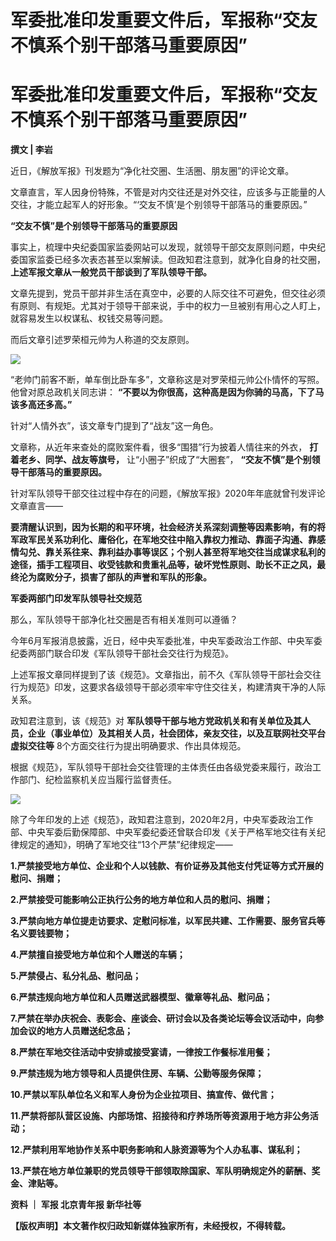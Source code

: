 # 军委批准印发重要文件后，军报称“交友不慎系个别干部落马重要原因”

# 军委批准印发重要文件后，军报称“交友不慎系个别干部落马重要原因”

**撰文 | 李岩**

近日，《解放军报》刊发题为“净化社交圈、生活圈、朋友圈”的评论文章。

文章直言，军人因身份特殊，不管是对内交往还是对外交往，应该多与正能量的人交往，才能立起军人的好形象。“‘交友不慎’是个别领导干部落马的重要原因。”

**“交友不慎”是个别领导干部落马的重要原因**

事实上，梳理中央纪委国家监委网站可以发现，就领导干部交友原则问题，中央纪委国家监委已经多次表态甚至以案解读。但政知君注意到，就净化自身的社交圈，
**上述军报文章从一般党员干部谈到了军队领导干部。**

文章先提到，党员干部并非生活在真空中，必要的人际交往不可避免，但交往必须有原则、有规矩。尤其对于领导干部来说，手中的权力一旦被别有用心之人盯上，就容易发生以权谋私、权钱交易等问题。

而后文章引述罗荣桓元帅为人称道的交友原则。

![](https://inews.gtimg.com/news_bt/OGfqCFFlilnB65QH0tUv6RyLgniFdDtSjWMQlMaNq0x20AA/1000)

“老帅门前客不断，单车倒比卧车多”，文章称这是对罗荣桓元帅公仆情怀的写照。他曾对原总政机关同志讲：
**“不要以为你很高，这种高是因为你骑的马高，下了马该多高还多高。”**

针对“人情外衣”，该文章专门提到了“战友”这一角色。

文章称，从近年来查处的腐败案件看，很多“围猎”行为披着人情往来的外衣， **打着老乡、同学、战友等旗号，** 让“小圈子”织成了“大圈套”，
**“交友不慎”是个别领导干部落马的重要原因。**

针对军队领导干部交往过程中存在的问题，《解放军报》2020年年底就曾刊发评论文章直言——

**要清醒认识到，因为长期的和平环境，社会经济关系深刻调整等因素影响，有的将军政军民关系功利化、庸俗化，在军地交往中陷入靠权力推动、靠面子沟通、靠感情勾兑、靠关系往来、靠利益办事等误区；个别人甚至将军地交往当成谋求私利的途径，插手工程项目、收受钱款和贵重礼品等，破坏党性原则、助长不正之风，最终沦为腐败分子，损害了部队的声誉和军队的形象。**

**军委两部门印发军队领导社交规范**

那么，军队领导干部净化社交圈是否有相关准则可以遵循？

今年6月军报消息披露，近日，经中央军委批准，中央军委政治工作部、中央军委纪委两部门联合印发《军队领导干部社会交往行为规范》。

上述军报文章同样提到了该《规范》。文章指出，前不久《军队领导干部社会交往行为规范》印发，这要求各级领导干部必须牢牢守住交往关，构建清爽干净的人际关系。

政知君注意到，该《规范》对
**军队领导干部与地方党政机关和有关单位及其人员，企业（事业单位）及其相关人员，社会团体，亲友交往，以及互联网社交平台虚拟交往等**
8个方面交往行为提出明确要求、作出具体规范。

根据《规范》，军队领导干部社会交往管理的主体责任由各级党委来履行，政治工作部门、纪检监察机关应当履行监督责任。

![](https://inews.gtimg.com/news_bt/OE_VZ_2SXkqKwtCtOlTroMYDL_7avwe5eh7kne02MoYN0AA/1000)

除了今年印发的上述《规范》，政知君注意到，2020年2月，中央军委政治工作部、中央军委后勤保障部、中央军委纪委还曾联合印发《关于严格军地交往有关纪律规定的通知》，明确了军地交往“13个严禁”纪律规定——

**1.严禁接受地方单位、企业和个人以钱款、有价证券及其他支付凭证等方式开展的慰问、捐赠；**

**2.严禁接受可能影响公正执行公务的地方单位和人员的慰问、捐赠；**

**3.严禁向地方单位提走访要求、定慰问标准，以军民共建、工作需要、服务官兵等名义要钱要物；**

**4.严禁擅自接受地方单位和个人赠送的车辆；**

**5.严禁侵占、私分礼品、慰问品；**

**6.严禁违规向地方单位和人员赠送武器模型、徽章等礼品、慰问品；**

**7.严禁在举办庆祝会、表彰会、座谈会、研讨会以及各类论坛等会议活动中，向参加会议的地方人员赠送纪念品；**

**8.严禁在军地交往活动中安排或接受宴请，一律按工作餐标准用餐；**

**9.严禁违规为地方领导和人员提供住房、车辆、公勤等服务保障；**

**10.严禁以军队单位名义和军人身份为企业拉项目、搞宣传、做代言；**

**11.严禁将部队营区设施、内部场馆、招接待和疗养场所等资源用于地方非公务活动；**

**12.严禁利用军地协作关系中职务影响和人脉资源等为个人办私事、谋私利；**

**13.严禁在地方单位兼职的党员领导干部领取除国家、军队明确规定外的薪酬、奖金、津贴等。**

**资料 ｜ 军报 北京青年报 新华社等**

**【版权声明】本文著作权归政知新媒体独家所有，未经授权，不得转载。**

